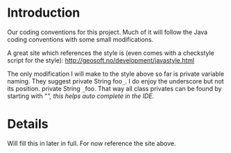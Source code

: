 # Introduction #

Our coding conventions for this project.  Much of it will follow the Java coding conventions with some small modifications.

A great site which references the style is (even comes with a checkstyle script for the style):
http://geosoft.no/development/javastyle.html

The only modification I will make to the style above so far is private variable naming.  They suggest private String foo`_`.  I do enjoy the underscore but not its position.  private String `_`foo.  That way all class privates can be found by starting with "_", this helps auto complete in the IDE._


# Details #

Will fill this in later in full.  For now reference the site above.